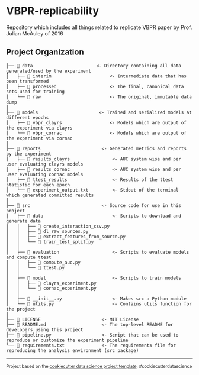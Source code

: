 # VBPR-replicability
Repository which includes all things related to replicate VBPR paper by Prof. Julian McAuley of 2016


Project Organization
------------
    ├── 📁 data                        <- Directory containing all data generated/used by the experiment
    │   ├── 📁 interim                      <- Intermediate data that has been transformed
    │   ├── 📁 processed                    <- The final, canonical data sets used for training
    │   └── 📁 raw                          <- The original, immutable data dump
    │
    ├── 📁 models                       <- Trained and serialized models at different epochs
    │   ├── 📁 vbpr_clayrs                  <- Models which are output of the experiment via clayrs
    │   └── 📁 vbpr_cornac                  <- Models which are output of the experiment via cornac
    │
    ├── 📁 reports                       <- Generated metrics and reports by the experiment
    │   ├── 📁 results_clayrs                <- AUC system wise and per user evaluating clayrs models
    │   ├── 📁 results_cornac                <- AUC system wise and per user evaluating cornac models
    │   ├── 📁 ttest_results                 <- Results of the ttest statistic for each epoch
    │   └── 📄 experiment_output.txt         <- Stdout of the terminal which generated committed results
    │
    ├── 📁 src                           <- Source code for use in this project
    │   ├── 📁 data                          <- Scripts to download and generate data
    │   │   ├── 📄 create_interaction_csv.py
    │   │   ├── 📄 dl_raw_sources.py
    │   │   ├── 📄 extract_features_from_source.py
    │   │   └── 📄 train_test_split.py
    │   │
    │   ├── 📁 evaluation                    <- Scripts to evaluate models and compute ttest
    │   │   ├── 📄 compute_auc.py
    │   │   └── 📄 ttest.py
    │   │
    │   ├── 📁 model                         <- Scripts to train models
    │   │   ├── 📄 clayrs_experiment.py
    │   │   └── 📄 cornac_experiment.py
    │   │
    │   ├── 📄 __init__.py                   <- Makes src a Python module
    │   └── 📄 utils.py                      <- Contains utils function for the project
    │
    ├── 📄 LICENSE                       <- MIT License
    ├── 📄 README.md                     <- The top-level README for developers using this project
    ├── 📄 pipeline.py                   <- Script that can be used to reproduce or customize the experiment pipeline
    └── 📄 requirements.txt              <- The requirements file for reproducing the analysis environment (src package)

--------

<p><small>Project based on the <a target="_blank" href="https://drivendata.github.io/cookiecutter-data-science/">cookiecutter data science project template</a>. #cookiecutterdatascience</small></p>
